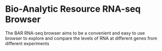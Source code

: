 # Bio-Analytic Resource RNA-seq Browser
The BAR RNA-seq browser aims to be a convenient and easy to use browser to explore and compare the levels of RNA at different genes from different experiments

